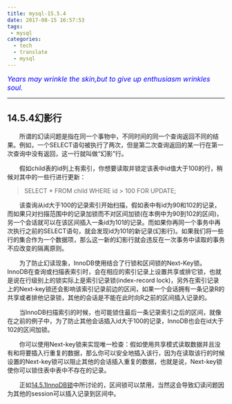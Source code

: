 ```yaml
---
title: mysql-15.5.4
date: 2017-08-15 16:57:53
tags:
 - mysql
categories:
  - tech
  - translate
  - mysql
---
```


<font color='blue' style="font-style:italic" size="3">Years may wrinkle the skin,but to give up enthusiasm wrinkles soul.</font>

------

## 14.5.4幻影行

&emsp;&emsp;所谓的幻读问题是指在同一个事物中，不同时间的同一个查询返回不同的结果。例如，一个SELECT语句被执行了两次，但是第二次查询返回的某一行在第一次查询中没有返回，这一行就叫做“幻影”行。

 &emsp;&emsp;假如child表的id列上有索引，你想要读取并锁定该表中id值大于100的行，稍候对其中的一些行进行更新：

>SELECT * FROM child WHERE id > 100 FOR UPDATE;

 &emsp;&emsp;该查询从id大于100的记录索引开始扫描，假如表中有id为90和102的记录，而如果只对扫描范围中的记录加锁而不对区间加锁(在本例中为90到102的区间)，另一个会话就可以在该区间插入一条id为101的记录。而如果你再同一个事务中再次执行之前的SELECT语句，就会发现id为101的新记录(幻影行)。如果我们将一些行的集合作为一个数据项，那么这一新的幻影行就会违反在一次事务中读取的事务不应改变的隔离原则。

&emsp;&emsp;为了防止幻读现象，InnoDB使用结合了行锁和区间锁的Next-Key锁。InnoDB在查询或扫描表索引时，会在相应的索引记录上设置共享或排它锁，也就是说在行级别上的锁实际上是索引记录锁(index-record lock)，另外在索引记录上的Next-key锁还会影响该索引记录前边的区间，如果一个会话拥有一条记录R的共享或者排他记录锁，其他的会话是不能在此时向R之前的区间插入记录的。

&emsp;&emsp;当InnoDB扫描索引的时候，也可能锁住最后一条记录索引之后的区间，就像在之前的例子中，为了防止其他会话插入id大于100的记录，InnoDB也会在id大于102的区间加锁。

&emsp;&emsp;你可以使用Next-key锁来实现唯一检查：假如使用共享模式读取数据并且没有和将要插入行重复的数据，那么你可以安全地插入该行，因为在读取该行的时候设置的Next-key锁可以阻止其他的会话插入重复的数据，也就是说，Next-key锁使你可以锁住表中表中不存在的记录。

&emsp;&emsp;正如[14.5.1InnoDB锁](/tech/translate/mysql/mysql-14-5-1/)中所讨论的，区间锁可以禁用，当然这会导致幻读问题因为其他的session可以插入记录到区间中。
